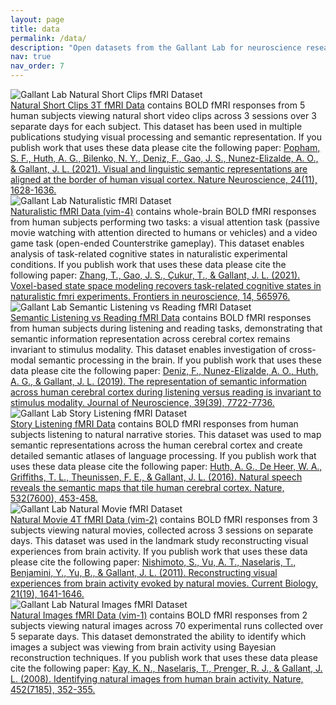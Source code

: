 ```yaml
---
layout: page
title: data
permalink: /data/
description: "Open datasets from the Gallant Lab for neuroscience research, including fMRI data for visual processing and semantic representation studies."
nav: true
nav_order: 7
---
```


<div class="code-entry">
  <div class="code-image">
    <img src="{{ '/assets/img/datasets/Popham.etal.2021.jpg' | relative_url }}" alt="Gallant Lab Natural Short Clips fMRI Dataset" class="img-fluid">
  </div>
  <div class="code-info">
    <a href="https://doi.gin.g-node.org/10.12751/g-node.vy1zjd/">Natural Short Clips 3T fMRI Data</a> contains BOLD fMRI responses from 5 human subjects viewing natural short video clips across 3 sessions over 3 separate days for each subject. This dataset has been used in multiple publications studying visual processing and semantic representation. If you publish work that uses these data please cite the following paper: <a href="https://doi.org/10.1038/s41593-021-00921-6">Popham, S. F., Huth, A. G., Bilenko, N. Y., Deniz, F., Gao, J. S., Nunez-Elizalde, A. O., & Gallant, J. L. (2021). Visual and linguistic semantic representations are aligned at the border of human visual cortex. Nature Neuroscience, 24(11), 1628-1636.</a>
  </div>
</div>

<div class="code-entry">
  <div class="code-image">
    <img src="{{ '/assets/img/datasets/Zhang.etal.2021.jpg' | relative_url }}" alt="Gallant Lab Naturalistic fMRI Dataset" class="img-fluid">
  </div>
  <div class="code-info">
    <a href="http://crcns.org/data-sets/vc/vim-4/about-vim-4">Naturalistic fMRI Data (vim-4)</a> contains whole-brain BOLD fMRI responses from human subjects performing two tasks: a visual attention task (passive movie watching with attention directed to humans or vehicles) and a video game task (open-ended Counterstrike gameplay). This dataset enables analysis of task-related cognitive states in naturalistic experimental conditions. If you publish work that uses these data please cite the following paper: <a href="https://www.frontiersin.org/journals/neuroscience/articles/10.3389/fnins.2020.565976/full">Zhang, T., Gao, J. S., Çukur, T., & Gallant, J. L. (2021). Voxel-based state space modeling recovers task-related cognitive states in naturalistic fmri experiments. Frontiers in neuroscience, 14, 565976.</a>
  </div>
</div>

<div class="code-entry">
  <div class="code-image">
    <img src="{{ '/assets/img/datasets/Deniz.etal.2019.jpg' | relative_url }}" alt="Gallant Lab Semantic Listening vs Reading fMRI Dataset" class="img-fluid">
  </div>
  <div class="code-info">
    <a href="https://gin.g-node.org/denizenslab/narratives_reading_listening_fmri/src/master/chen2024_timescales">Semantic Listening vs Reading fMRI Data</a> contains BOLD fMRI responses from human subjects during listening and reading tasks, demonstrating that semantic information representation across cerebral cortex remains invariant to stimulus modality. This dataset enables investigation of cross-modal semantic processing in the brain. If you publish work that uses these data please cite the following paper: <a href="https://www.jneurosci.org/content/39/39/7722">Deniz, F., Nunez-Elizalde, A. O., Huth, A. G., & Gallant, J. L. (2019). The representation of semantic information across human cerebral cortex during listening versus reading is invariant to stimulus modality. Journal of Neuroscience, 39(39), 7722-7736.</a>
  </div>
</div>

<div class="code-entry">
  <div class="code-image">
    <img src="{{ '/assets/img/papers/Huth.A.2016.jpg' | relative_url }}" alt="Gallant Lab Story Listening fMRI Dataset" class="img-fluid">
  </div>
  <div class="code-info">
    <a href="https://gin.g-node.org/gallantlab/story_listening">Story Listening fMRI Data</a> contains BOLD fMRI responses from human subjects listening to natural narrative stories. This dataset was used to map semantic representations across the human cerebral cortex and create detailed semantic atlases of language processing. If you publish work that uses these data please cite the following paper: <a href="https://www.nature.com/articles/nature17637">Huth, A. G., De Heer, W. A., Griffiths, T. L., Theunissen, F. E., & Gallant, J. L. (2016). Natural speech reveals the semantic maps that tile human cerebral cortex. Nature, 532(7600), 453-458.</a>
  </div>
</div>

<div class="code-entry">
  <div class="code-image">
    <img src="{{ '/assets/img/datasets/Nishimoto.etal.2011.jpg' | relative_url }}" alt="Gallant Lab Natural Movie fMRI Dataset" class="img-fluid">
  </div>
  <div class="code-info">
    <a href="https://crcns.org/data-sets/vc/vim-2/about-vim-2">Natural Movie 4T fMRI Data (vim-2)</a> contains BOLD fMRI responses from 3 subjects viewing natural movies, collected across 3 sessions on separate days. This dataset was used in the landmark study reconstructing visual experiences from brain activity. If you publish work that uses these data please cite the following paper: <a href="https://www.sciencedirect.com/science/article/pii/S0960982211009377">Nishimoto, S., Vu, A. T., Naselaris, T., Benjamini, Y., Yu, B., & Gallant, J. L. (2011). Reconstructing visual experiences from brain activity evoked by natural movies. Current Biology, 21(19), 1641-1646.</a>
  </div>
</div>

<div class="code-entry">
  <div class="code-image">
    <img src="{{ '/assets/img/datasets/Kay.etal.2008.jpg' | relative_url }}" alt="Gallant Lab Natural Images fMRI Dataset" class="img-fluid">
  </div>
  <div class="code-info">
    <a href="http://crcns.org/data-sets/vc/vim-1/about-vim-1">Natural Images fMRI Data (vim-1)</a> contains BOLD fMRI responses from 2 subjects viewing natural images across 70 experimental runs collected over 5 separate days. This dataset demonstrated the ability to identify which images a subject was viewing from brain activity using Bayesian reconstruction techniques. If you publish work that uses these data please cite the following paper: <a href="https://www.nature.com/articles/nature06713">Kay, K. N., Naselaris, T., Prenger, R. J., & Gallant, J. L. (2008). Identifying natural images from human brain activity. Nature, 452(7185), 352-355.</a>
  </div>
</div>
